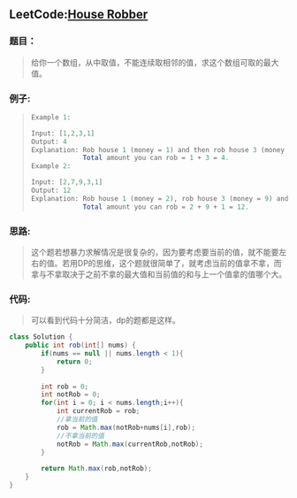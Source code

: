 ## LeetCode:[House Robber](https://leetcode.com/problems/house-robber/)

### 题目：

> 给你一个数组，从中取值，不能连续取相邻的值，求这个数组可取的最大值。

### 例子:

> ```java
> Example 1:
> 
> Input: [1,2,3,1]
> Output: 4
> Explanation: Rob house 1 (money = 1) and then rob house 3 (money = 3).
>              Total amount you can rob = 1 + 3 = 4.
> Example 2:
> 
> Input: [2,7,9,3,1]
> Output: 12
> Explanation: Rob house 1 (money = 2), rob house 3 (money = 9) and rob house 5 (money = 1).
>              Total amount you can rob = 2 + 9 + 1 = 12.
> 
> ```

### 思路:

> 这个题若想暴力求解情况是很复杂的，因为要考虑要当前的值，就不能要左右的值。若用DP的思维，这个题就很简单了，就考虑当前的值拿不拿，而拿与不拿取决于之前不拿的最大值和当前值的和与上一个值拿的值哪个大。

### 代码:

> 可以看到代码十分简洁，dp的题都是这样。

```java
class Solution {
    public int rob(int[] nums) {
        if(nums == null || nums.length < 1){
            return 0;
        }
        
        int rob = 0;
        int notRob = 0;
        for(int i = 0; i < nums.length;i++){
            int currentRob = rob;
            //拿当前的值
            rob = Math.max(notRob+nums[i],rob);
            //不拿当前的值
            notRob = Math.max(currentRob,notRob);
        }
        
        return Math.max(rob,notRob);
    }
}
```

